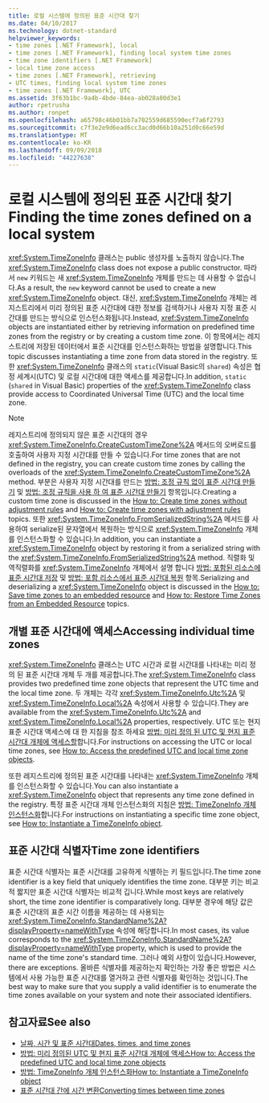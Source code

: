 ```yaml
---
title: 로컬 시스템에 정의된 표준 시간대 찾기
ms.date: 04/10/2017
ms.technology: dotnet-standard
helpviewer_keywords:
- time zones [.NET Framework], local
- time zones [.NET Framework], finding local system time zones
- time zone identifiers [.NET Framework]
- local time zone access
- time zones [.NET Framework], retrieving
- UTC times, finding local system time zones
- time zones [.NET Framework], UTC
ms.assetid: 3f63b1bc-9a4b-4bde-84ea-ab028a80d3e1
author: rpetrusha
ms.author: ronpet
ms.openlocfilehash: a65798c46b01bb7a702559d685590ecf7a6f2793
ms.sourcegitcommit: c7f3e2e9d6ead6cc3acd0d66b10a251d0c66e59d
ms.translationtype: MT
ms.contentlocale: ko-KR
ms.lasthandoff: 09/09/2018
ms.locfileid: "44227638"
---
```

# <a name="finding-the-time-zones-defined-on-a-local-system"></a><span data-ttu-id="9654e-102">로컬 시스템에 정의된 표준 시간대 찾기</span><span class="sxs-lookup"><span data-stu-id="9654e-102">Finding the time zones defined on a local system</span></span>

<span data-ttu-id="9654e-103"><xref:System.TimeZoneInfo> 클래스는 public 생성자를 노출하지 않습니다.</span><span class="sxs-lookup"><span data-stu-id="9654e-103">The <xref:System.TimeZoneInfo> class does not expose a public constructor.</span></span> <span data-ttu-id="9654e-104">따라서 `new` 키워드는 새 <xref:System.TimeZoneInfo> 개체를 만드는 데 사용할 수 없습니다.</span><span class="sxs-lookup"><span data-stu-id="9654e-104">As a result, the `new` keyword cannot be used to create a new <xref:System.TimeZoneInfo> object.</span></span> <span data-ttu-id="9654e-105">대신, <xref:System.TimeZoneInfo> 개체는 레지스트리에서 미리 정의된 표준 시간대에 대한 정보를 검색하거나 사용자 지정 표준 시간대를 만드는 방식으로 인스턴스화됩니다.</span><span class="sxs-lookup"><span data-stu-id="9654e-105">Instead, <xref:System.TimeZoneInfo> objects are instantiated either by retrieving information on predefined time zones from the registry or by creating a custom time zone.</span></span> <span data-ttu-id="9654e-106">이 항목에서는 레지스트리에 저장된 데이터에서 표준 시간대를 인스턴스화하는 방법을 설명합니다.</span><span class="sxs-lookup"><span data-stu-id="9654e-106">This topic discusses instantiating a time zone from data stored in the registry.</span></span> <span data-ttu-id="9654e-107">또한 <xref:System.TimeZoneInfo> 클래스의 `static`(Visual Basic의 `shared`) 속성은 협정 세계시(UTC) 및 로컬 시간대에 대한 액세스를 제공합니다.</span><span class="sxs-lookup"><span data-stu-id="9654e-107">In addition, `static` (`shared` in Visual Basic) properties of the <xref:System.TimeZoneInfo> class provide access to Coordinated Universal Time (UTC) and the local time zone.</span></span>

> [!NOTE]
> <span data-ttu-id="9654e-108">레지스트리에 정의되지 않은 표준 시간대의 경우 <xref:System.TimeZoneInfo.CreateCustomTimeZone%2A> 메서드의 오버로드를 호출하여 사용자 지정 시간대를 만들 수 있습니다.</span><span class="sxs-lookup"><span data-stu-id="9654e-108">For time zones that are not defined in the registry, you can create custom time zones by calling the overloads of the <xref:System.TimeZoneInfo.CreateCustomTimeZone%2A> method.</span></span> <span data-ttu-id="9654e-109">부분은 사용자 지정 시간대를 만드는 [방법: 조정 규칙 없이 표준 시간대 만들기](../../../docs/standard/datetime/create-time-zones-without-adjustment-rules.md) 및 [방법: 조정 규칙을 사용 하 여 표준 시간대 만들기](../../../docs/standard/datetime/create-time-zones-with-adjustment-rules.md) 항목입니다.</span><span class="sxs-lookup"><span data-stu-id="9654e-109">Creating a custom time zone is discussed in the [How to: Create time zones without adjustment rules](../../../docs/standard/datetime/create-time-zones-without-adjustment-rules.md) and [How to: Create time zones with adjustment rules](../../../docs/standard/datetime/create-time-zones-with-adjustment-rules.md) topics.</span></span> <span data-ttu-id="9654e-110">또한 <xref:System.TimeZoneInfo.FromSerializedString%2A> 메서드를 사용하여 serialize된 문자열에서 복원하는 방식으로 <xref:System.TimeZoneInfo> 개체를 인스턴스화할 수 있습니다.</span><span class="sxs-lookup"><span data-stu-id="9654e-110">In addition, you can instantiate a <xref:System.TimeZoneInfo> object by restoring it from a serialized string with the <xref:System.TimeZoneInfo.FromSerializedString%2A> method.</span></span> <span data-ttu-id="9654e-111">직렬화 및 역직렬화를 <xref:System.TimeZoneInfo> 개체에서 설명 합니다 [방법: 포함된 리소스에 표준 시간대 저장](../../../docs/standard/datetime/save-time-zones-to-an-embedded-resource.md) 및 [방법: 포함 리소스에서 표준 시간대 복원](../../../docs/standard/datetime/restore-time-zones-from-an-embedded-resource.md) 항목.</span><span class="sxs-lookup"><span data-stu-id="9654e-111">Serializing and deserializing a <xref:System.TimeZoneInfo> object is discussed in the [How to: Save time zones to an embedded resource](../../../docs/standard/datetime/save-time-zones-to-an-embedded-resource.md) and [How to: Restore Time Zones from an Embedded Resource](../../../docs/standard/datetime/restore-time-zones-from-an-embedded-resource.md) topics.</span></span>

## <a name="accessing-individual-time-zones"></a><span data-ttu-id="9654e-112">개별 표준 시간대에 액세스</span><span class="sxs-lookup"><span data-stu-id="9654e-112">Accessing individual time zones</span></span>

<span data-ttu-id="9654e-113"><xref:System.TimeZoneInfo> 클래스는 UTC 시간과 로컬 시간대를 나타내는 미리 정의 된 표준 시간대 개체 두 개를 제공합니다.</span><span class="sxs-lookup"><span data-stu-id="9654e-113">The <xref:System.TimeZoneInfo> class provides two predefined time zone objects that represent the UTC time and the local time zone.</span></span> <span data-ttu-id="9654e-114">두 개체는 각각 <xref:System.TimeZoneInfo.Utc%2A> 및 <xref:System.TimeZoneInfo.Local%2A> 속성에서 사용할 수 있습니다.</span><span class="sxs-lookup"><span data-stu-id="9654e-114">They are available from the <xref:System.TimeZoneInfo.Utc%2A> and <xref:System.TimeZoneInfo.Local%2A> properties, respectively.</span></span> <span data-ttu-id="9654e-115">UTC 또는 현지 표준 시간대 액세스에 대 한 지침을 참조 하세요 [방법: 미리 정의 된 UTC 및 현지 표준 시간대 개체에 액세스할](../../../docs/standard/datetime/access-utc-and-local.md)합니다.</span><span class="sxs-lookup"><span data-stu-id="9654e-115">For instructions on accessing the UTC or local time zones, see [How to: Access the predefined UTC and local time zone objects](../../../docs/standard/datetime/access-utc-and-local.md).</span></span>

<span data-ttu-id="9654e-116">또한 레지스트리에 정의된 표준 시간대를 나타내는 <xref:System.TimeZoneInfo> 개체를 인스턴스화할 수 있습니다.</span><span class="sxs-lookup"><span data-stu-id="9654e-116">You can also instantiate a <xref:System.TimeZoneInfo> object that represents any time zone defined in the registry.</span></span> <span data-ttu-id="9654e-117">특정 표준 시간대 개체 인스턴스화의 지침은 [방법: TimeZoneInfo 개체 인스턴스화](../../../docs/standard/datetime/instantiate-time-zone-info.md)합니다.</span><span class="sxs-lookup"><span data-stu-id="9654e-117">For instructions on instantiating a specific time zone object, see [How to: Instantiate a TimeZoneInfo object](../../../docs/standard/datetime/instantiate-time-zone-info.md).</span></span>

## <a name="time-zone-identifiers"></a><span data-ttu-id="9654e-118">표준 시간대 식별자</span><span class="sxs-lookup"><span data-stu-id="9654e-118">Time zone identifiers</span></span>

<span data-ttu-id="9654e-119">표준 시간대 식별자는 표준 시간대를 고유하게 식별하는 키 필드입니다.</span><span class="sxs-lookup"><span data-stu-id="9654e-119">The time zone identifier is a key field that uniquely identifies the time zone.</span></span> <span data-ttu-id="9654e-120">대부분 키는 비교적 짧지만 표준 시간대 식별자는 비교적 깁니다.</span><span class="sxs-lookup"><span data-stu-id="9654e-120">While most keys are relatively short, the time zone identifier is comparatively long.</span></span> <span data-ttu-id="9654e-121">대부분 경우에 해당 값은 표준 시간대의 표준 시간 이름을 제공하는 데 사용되는 <xref:System.TimeZoneInfo.StandardName%2A?displayProperty=nameWithType> 속성에 해당합니다.</span><span class="sxs-lookup"><span data-stu-id="9654e-121">In most cases, its value corresponds to the <xref:System.TimeZoneInfo.StandardName%2A?displayProperty=nameWithType> property, which is used to provide the name of the time zone's standard time.</span></span> <span data-ttu-id="9654e-122">그러나 예외 사항이 있습니다.</span><span class="sxs-lookup"><span data-stu-id="9654e-122">However, there are exceptions.</span></span> <span data-ttu-id="9654e-123">올바른 식별자를 제공하는지 확인하는 가장 좋은 방법은 시스템에서 사용 가능한 표준 시간대를 열거하고 관련 식별자를 확인하는 것입니다.</span><span class="sxs-lookup"><span data-stu-id="9654e-123">The best way to make sure that you supply a valid identifier is to enumerate the time zones available on your system and note their associated identifiers.</span></span>

## <a name="see-also"></a><span data-ttu-id="9654e-124">참고자료</span><span class="sxs-lookup"><span data-stu-id="9654e-124">See also</span></span>

- [<span data-ttu-id="9654e-125">날짜, 시간 및 표준 시간대</span><span class="sxs-lookup"><span data-stu-id="9654e-125">Dates, times, and time zones</span></span>](../../../docs/standard/datetime/index.md)
- [<span data-ttu-id="9654e-126">방법: 미리 정의된 UTC 및 현지 표준 시간대 개체에 액세스</span><span class="sxs-lookup"><span data-stu-id="9654e-126">How to: Access the predefined UTC and local time zone objects</span></span>](../../../docs/standard/datetime/access-utc-and-local.md)
- [<span data-ttu-id="9654e-127">방법: TimeZoneInfo 개체 인스턴스화</span><span class="sxs-lookup"><span data-stu-id="9654e-127">How to: Instantiate a TimeZoneInfo object</span></span>](../../../docs/standard/datetime/instantiate-time-zone-info.md)
- [<span data-ttu-id="9654e-128">표준 시간대 간에 시간 변환</span><span class="sxs-lookup"><span data-stu-id="9654e-128">Converting times between time zones</span></span>](../../../docs/standard/datetime/converting-between-time-zones.md)
